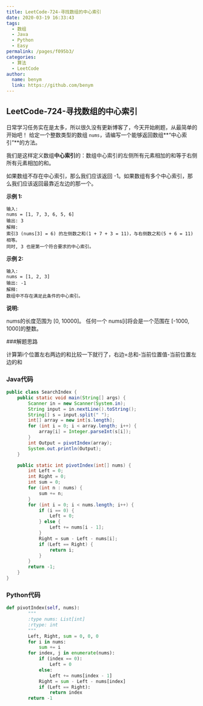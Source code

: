 ```yaml
---
title: LeetCode-724-寻找数组的中心索引
date: 2020-03-19 16:33:43
tags: 
  - 数组
  - Java
  - Python
  - Easy
permalink: /pages/f095b3/
categories: 
  - 算法
  - LeetCode
author: 
  name: benym
  link: https://github.com/benym
---
```

## LeetCode-724-寻找数组的中心索引
日常学习任务实在是太多，所以很久没有更新博客了，今天开始刷题，从最简单的开始吧！
给定一个整数类型的数组 `nums`，请编写一个能够返回数组**“中心索引”**的方法。

我们是这样定义数组**中心索引**的：数组中心索引的左侧所有元素相加的和等于右侧所有元素相加的和。

如果数组不存在中心索引，那么我们应该返回 -1。如果数组有多个中心索引，那么我们应该返回最靠近左边的那一个。

<!--more-->

**示例 1:**

```
输入: 
nums = [1, 7, 3, 6, 5, 6]
输出: 3
解释: 
索引3 (nums[3] = 6) 的左侧数之和(1 + 7 + 3 = 11)，与右侧数之和(5 + 6 = 11)相等。
同时, 3 也是第一个符合要求的中心索引。
```

**示例 2:**

```
输入: 
nums = [1, 2, 3]
输出: -1
解释: 
数组中不存在满足此条件的中心索引。
```

**说明:**
<div class="note info"><p>
nums的长度范围为 [0, 10000]。
任何一个 nums[i]将会是一个范围在 [-1000, 1000]的整数。
</p></div>
###解题思路

计算第i个位置左右两边的和比较一下就行了，右边=总和-当前位置值-当前位置左边的和

### Java代码

```java
public class SearchIndex {
    public static void main(String[] args) {
        Scanner in = new Scanner(System.in);
        String input = in.nextLine().toString();
        String[] s = input.split(" ");
        int[] array = new int[s.length];
        for (int i = 0; i < array.length; i++) {
            array[i] = Integer.parseInt(s[i]);
        }
        int Output = pivotIndex(array);
        System.out.println(Output);
    }

    public static int pivotIndex(int[] nums) {
        int Left = 0;
        int Right = 0;
        int sum = 0;
        for (int n : nums) {
            sum += n;
        }
        for (int i = 0; i < nums.length; i++) {
            if (i == 0) {
                Left = 0;
            } else {
                Left += nums[i - 1];
            }
            Right = sum - Left - nums[i];
            if (Left == Right) {
                return i;
            }
        }
        return -1;
    }
}
```
### Python代码

```python
def pivotIndex(self, nums):
        """
        :type nums: List[int]
        :rtype: int
        """
        Left, Right, sum = 0, 0, 0
        for i in nums:
            sum += i
        for index, j in enumerate(nums):
            if (index == 0):
                Left = 0
            else:
                Left += nums[index - 1]
            Right = sum - Left - nums[index]
            if (Left == Right):
                return index
        return -1
```

